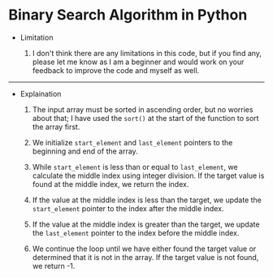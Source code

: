 # Binary Search Algorithm in Python

- Limitation

    1. I don't think there are any limitations in this code, but if you find any, please let me know as I am a beginner and would work on your feedback to improve the code and myself as well.
---
- Explaination

    1. The input array must be sorted in ascending order, but no worries about that; I have used the `sort()` at the start of the function to sort the array first.

    2. We initialize `start_element` and `last_element` pointers to the beginning and end of the array.

    3. While `start_element` is less than or equal to `last_element`, we calculate the middle index using integer division. If the target value is found at the middle index, we return the index.

    4. If the value at the middle index is less than the target, we update the `start_element` pointer to the index after the middle index.

    5. If the value at the middle index is greater than the target, we update the `last_element` pointer to the index before the middle index.

    6. We continue the loop until we have either found the target value or determined that it is not in the array. If the target value is not found, we return -1.
